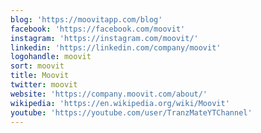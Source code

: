 ```yaml
---
blog: 'https://moovitapp.com/blog'
facebook: 'https://facebook.com/moovit'
instagram: 'https://instagram.com/moovit/'
linkedin: 'https://linkedin.com/company/moovit'
logohandle: moovit
sort: moovit
title: Moovit
twitter: moovit
website: 'https://company.moovit.com/about/'
wikipedia: 'https://en.wikipedia.org/wiki/Moovit'
youtube: 'https://youtube.com/user/TranzMateYTChannel'
---
```

